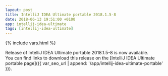 ```yaml
---
layout: post
title: IntelliJ IDEA Ultimate portable 2018.1.5-8
date: 2018-06-13 19:51:00 +0100
app: intellij-idea-ultimate
tags: [intellij-idea-ultimate]
---
```

{% include vars.html %}

Release of IntelliJ IDEA Ultimate portable 2018.1.5-8 is now available.<br />
You can find links to download this release on the [IntelliJ IDEA Ultimate portable page]({{ var_seo_url | append: '/app/intellij-idea-ultimate-portable' }}).